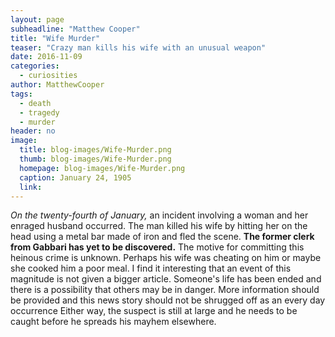 ```yaml
---
layout: page
subheadline: "Matthew Cooper"
title: "Wife Murder"
teaser: "Crazy man kills his wife with an unusual weapon"
date: 2016-11-09
categories:
  - curiosities
author: MatthewCooper
tags:
  - death
  - tragedy
  - murder
header: no
image:
  title: blog-images/Wife-Murder.png
  thumb: blog-images/Wife-Murder.png
  homepage: blog-images/Wife-Murder.png
  caption: January 24, 1905
  link:
---
```

*On the twenty-fourth of January,* an incident involving a woman and her enraged husband occurred. The man killed his wife by hitting her on the head using a metal bar made of iron and fled the scene. **The former clerk from Gabbari has yet to be discovered.**
The motive for committing this heinous crime is unknown. Perhaps his wife was cheating on him or maybe she cooked him a poor meal. I find it interesting that an event of this magnitude is not given a bigger article. Someone's life has been ended and there is a possibility that others may be in danger. More information should be provided and this news story should not be shrugged off as an every day occurrence Either way, the suspect is still at large and he needs to be caught before he spreads his mayhem elsewhere.
